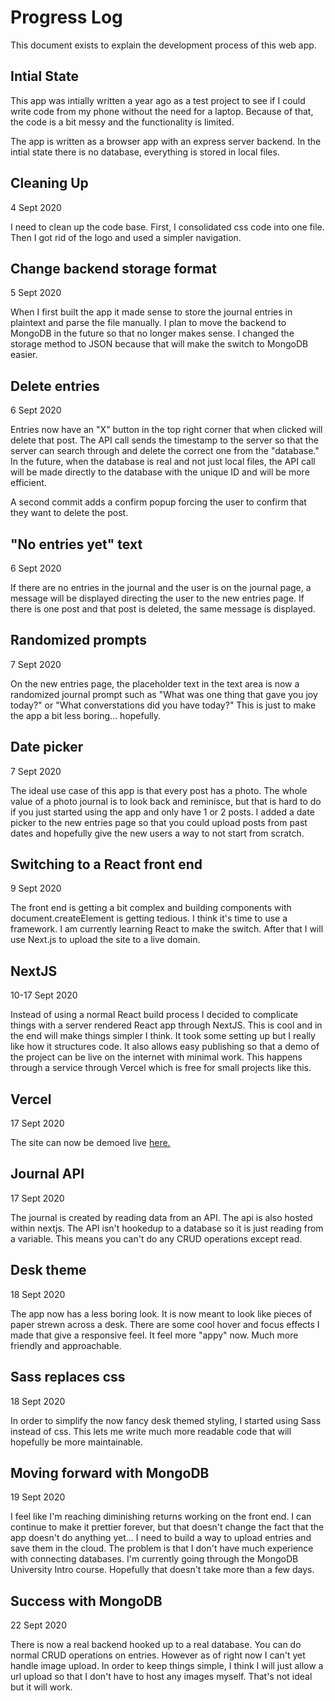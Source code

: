 
# Progress Log

This document exists to explain the development process of this web app.

## Intial State

This app was intially written a year ago as a test project to see if I could write code from my phone without the need for a laptop.
Because of that, the code is a bit messy and the functionality is limited.

The app is written as a browser app with an express server backend. In the intial state there is no database, everything is stored in local files.

## Cleaning Up

4 Sept 2020

I need to clean up the code base.
First, I consolidated css code into one file.
Then I got rid of the logo and used a simpler navigation.

## Change backend storage format

5 Sept 2020

When I first built the app it made sense to store the journal entries in plaintext and parse the file manually. I plan to move the backend to MongoDB in the future so that no longer makes sense. I changed the storage method to JSON because that will make the switch to MongoDB easier.

## Delete entries

6 Sept 2020

Entries now have an "X" button in the top right corner that when clicked will delete that post. The API call sends the timestamp to the server so that the server can search through and delete the correct one from the "database." In the future, when the database is real and not just local files, the API call will be made directly to the database with the unique ID and will be more efficient.

A second commit adds a confirm popup forcing the user to confirm that they want to delete the post.

## "No entries yet" text

6 Sept 2020

If there are no entries in the journal and the user is on the journal page, a message will be displayed directing the user to the new entries page. If there is one post and that post is deleted, the same message is displayed.

## Randomized prompts

7 Sept 2020

On the new entries page, the placeholder text in the text area is now a randomized journal prompt such as "What was one thing that gave you joy today?" or "What converstations did you have today?" This is just to make the app a bit less boring... hopefully.

## Date picker

7 Sept 2020

The ideal use case of this app is that every post has a photo. The whole value of a photo journal is to look back and reminisce, but that is hard to do if you just started using the app and only have 1 or 2 posts. I added a date picker to the new entries page so that you could upload posts from past dates and hopefully give the new users a way to not start from scratch.

## Switching to a React front end

9 Sept 2020

The front end is getting a bit complex and building components with document.createElement is getting tedious. I think it's time to use a framework. I am currently learning React to make the switch. After that I will use Next.js to upload the site to a live domain.

## NextJS

10-17 Sept 2020

Instead of using a normal React build process I decided to complicate things with a server rendered React app through NextJS. This is cool and in the end will make things simpler I think. It took some setting up but I really like how it structures code. It also allows easy publishing so that a demo of the project can be live on the internet with minimal work. This happens through a service through Vercel which is free for small projects like this.

## Vercel

17 Sept 2020

The site can now be demoed live [here.](https://capsulate.vercel.app)

## Journal API

17 Sept 2020

The journal is created by reading data from an API. The api is also hosted within nextjs. The API isn't hookedup to a database so it is just reading from a variable. This means you can't do any CRUD operations except read.

## Desk theme

18 Sept 2020

The app now has a less boring look. It is now meant to look like pieces of paper strewn across a desk. There are some cool hover and focus effects I made that give a responsive feel. It feel more "appy" now. Much more friendly and approachable.

## Sass replaces css

18 Sept 2020

In order to simplify the now fancy desk themed styling, I started using Sass instead of css. This lets me write much more readable code that will hopefully be more maintainable.

## Moving forward with MongoDB

19 Sept 2020

I feel like I'm reaching diminishing returns working on the front end. I can continue to make it prettier forever, but that doesn't change the fact that the app doesn't do anything yet... I need to build a way to upload entries and save them in the cloud. The problem is that I don't have much experience with connecting databases. I'm currently going through the MongoDB University Intro course. Hopefully that doesn't take more than a few days.

## Success with MongoDB

22 Sept 2020

There is now a real backend hooked up to a real database. You can do normal CRUD operations on entries.
However as of right now I can't yet handle image upload. In order to keep things simple, I think I will just allow a url upload so that I don't have to host any images myself. That's not ideal but it will work.
